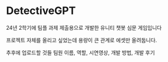 # DetectiveGPT
24년 2학기에 팀플 과제 제출용으로 개발한 유니티 챗봇 심문 게임입니다

프로젝트 자체를 올리고 싶었는데 용량이 큰 관계로 에셋만 올려둡니다. 

추후에 업로드할 것들 
팀원 이름, 역할, 시연영상, 개발 방법, 개발 후기
